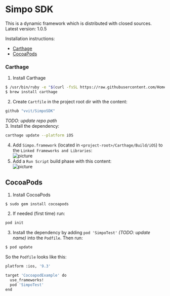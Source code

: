 # Simpo SDK

This is a dynamic framework which is distributed with closed sources.  
Latest version: 1.0.5

Installation instructions:
- [Carthage](#carthage)
- [CocoaPods](#cocoapods)

### Carthage

1. Install Carthage  
```bash
$ /usr/bin/ruby -e "$(curl -fsSL https://raw.githubusercontent.com/Homebrew/install/master/install)"
$ brew install carthage
```
2. Create `Cartfile` in the project root dir with the content:  
```bash
github "vvit/SimpoSDK"
```
_TODO: update repo path_  
3. Install the dependency:  
```bash
carthage update --platform iOS
```
4. Add `Simpo.framework` (located in `<project-root>/Carthage/Build/iOS`) to the `Linked Frameworks and Libraries`:  
![picture](https://github.com/vvit/SimpoSDK/blob/master/carthage1.png)
5. Add a `Run Script` build phase with this content:  
![picture](https://github.com/vvit/SimpoSDK/blob/master/carthage2.png)


## CocoaPods

1. Install CocoaPods  
```bash
$ sudo gem install cocoapods
```
2. If needed (first time) run:
```bash
pod init
```
3. Install the dependency by adding `pod 'SimpoTest'` _(TODO: update name)_ into the `Podfile`. Then run:
```bash
$ pod update
```

So the `Podfile` looks like this:  
```bash
platform :ios, '9.3'

target 'CocoapodExample' do
  use_frameworks!
  pod 'SimpoTest'
end
````

